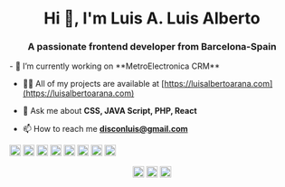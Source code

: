 <h1 align="center">Hi 👋, I'm Luis A. Luis Alberto</h1>
<h3 align="center">A passionate frontend developer from Barcelona-Spain</h3>
- 🔭 I’m currently working on **MetroElectronica CRM**

- 👨‍💻 All of my projects are available at [https://luisalbertoarana.com](https://luisalbertoarana.com)

- 💬 Ask me about **CSS, JAVA Script, PHP, React**

- 📫 How to reach me **disconluis@gmail.com**

<p align="left"><img src="https://konpa.github.io/devicon/devicon.git/icons/react/react-original-wordmark.svg" alt="react" width="20" height="20"/> <img src="https://konpa.github.io/devicon/devicon.git/icons/angularjs/angularjs-original.svg" alt="angularjs" width="20" height="20"/> <img src="https://konpa.github.io/devicon/devicon.git/icons/bootstrap/bootstrap-plain.svg" alt="bootstrap" width="20" height="20"/> <img src="https://konpa.github.io/devicon/devicon.git/icons/css3/css3-original-wordmark.svg" alt="css3" width="20" height="20"/> <img src="https://konpa.github.io/devicon/devicon.git/icons/gulp/gulp-plain.svg" alt="gulp" width="20" height="20"/> <img src="https://konpa.github.io/devicon/devicon.git/icons/html5/html5-original-wordmark.svg" alt="html5" width="20" height="20"/> <img src="https://konpa.github.io/devicon/devicon.git/icons/javascript/javascript-original.svg" alt="javascript" width="20" height="20"/> <img src="https://konpa.github.io/devicon/devicon.git/icons/php/php-original.svg" alt="php" width="20" height="20"/></p><p align="center">
<a href="https://codepen.io/luis alberto arana montaño" target="blank"><img align="center" src="https://cdn.jsdelivr.net/npm/simple-icons@3.0.1/icons/codepen.svg" alt="luis alberto arana montaño" height="20" width="20" /></a>
<a href="https://dev.to/luis alberto arana montaño" target="blank"><img align="center" src="https://cdn.jsdelivr.net/npm/simple-icons@3.0.1/icons/dev-dot-to.svg" alt="luis alberto arana montaño" height="20" width="20" /></a>
<a href="https://twitter.com/luis alberto arana montaño" target="blank"><img align="center" src="https://cdn.jsdelivr.net/npm/simple-icons@3.0.1/icons/twitter.svg" alt="luis alberto arana montaño" height="20" width="20" /></a>
</p>
<!--
**luisthethunder/luisthethunder** is a ✨ _special_ ✨ repository because its `README.md` (this file) appears on your GitHub profile.

Here are some ideas to get you started:

- 🔭 I’m currently working on ...
- 🌱 I’m currently learning ...
- 👯 I’m looking to collaborate on ...
- 🤔 I’m looking for help with ...
- 💬 Ask me about ...
- 📫 How to reach me: ...
- 😄 Pronouns: ...
- ⚡ Fun fact: ...
-->
